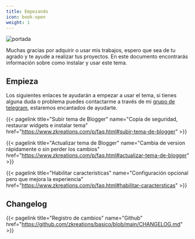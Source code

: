 ```yaml
---
title: Empezando
icon: book-open
weight: 1
---
```


![portada](/images/portada.png)

<p class='lead'>Muchas gracias por adquirir o usar mis trabajos, espero que sea de tu agrado y te ayude a realizar tus proyectos. En este documento encontrarás información sobre como instalar y usar este tema.</p>

## Empieza

Los siguientes enlaces te ayudarán a empezar a usar el tema, si tienes alguna duda o problema puedes contactarme a través de mi [grupo de telegram](https://t.me/zkreation), estaremos encantados de ayudarte.

{{< pagelink title="Subir tema de Blogger" name="Copia de seguridad, restaurar widgets e instalar tema" href="https://www.zkreations.com/p/faq.html#subir-tema-de-blogger" >}}

{{< pagelink title="Actualizar tema de Blogger" name="Cambia de version rápidamente o sin perder los cambios" href="https://www.zkreations.com/p/faq.html#actualizar-tema-de-blogger" >}}

{{< pagelink title="Habilitar características" name="Configuración opcional pero que mejora la experiencia" href="https://www.zkreations.com/p/faq.html#habilitar-caractersticas" >}}


## Changelog

{{< pagelink title="Registro de cambios" name="Github" href="https://github.com/zkreations/basico/blob/main/CHANGELOG.md" >}}


